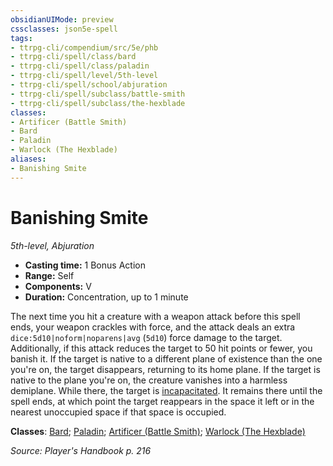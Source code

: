 ```yaml
---
obsidianUIMode: preview
cssclasses: json5e-spell
tags:
- ttrpg-cli/compendium/src/5e/phb
- ttrpg-cli/spell/class/bard
- ttrpg-cli/spell/class/paladin
- ttrpg-cli/spell/level/5th-level
- ttrpg-cli/spell/school/abjuration
- ttrpg-cli/spell/subclass/battle-smith
- ttrpg-cli/spell/subclass/the-hexblade
classes:
- Artificer (Battle Smith)
- Bard
- Paladin
- Warlock (The Hexblade)
aliases:
- Banishing Smite
---
```

# Banishing Smite
*5th-level, Abjuration*  


- **Casting time:** 1 Bonus Action
- **Range:** Self
- **Components:** V
- **Duration:** Concentration, up to 1 minute

The next time you hit a creature with a weapon attack before this spell ends, your weapon crackles with force, and the attack deals an extra `dice:5d10|noform|noparens|avg` (`5d10`) force damage to the target. Additionally, if this attack reduces the target to 50 hit points or fewer, you banish it. If the target is native to a different plane of existence than the one you're on, the target disappears, returning to its home plane. If the target is native to the plane you're on, the creature vanishes into a harmless demiplane. While there, the target is [incapacitated](/3-Mechanics/CLI/Rules/conditions.md#Incapacitated). It remains there until the spell ends, at which point the target reappears in the space it left or in the nearest unoccupied space if that space is occupied.

**Classes**: [Bard](/3-Mechanics/CLI/Compendium/lists/list-spells-classes-bard.md); [Paladin](/3-Mechanics/CLI/Compendium/lists/list-spells-classes-paladin.md); [Artificer (Battle Smith)](/3-Mechanics/CLI/Compendium/lists/list-spells-classes-battle-smith-tce.md "subclass=TCE;class=TCE"); [Warlock (The Hexblade)](/3-Mechanics/CLI/Compendium/lists/list-spells-classes-the-hexblade-xge.md "subclass=XGE")

*Source: Player's Handbook p. 216*